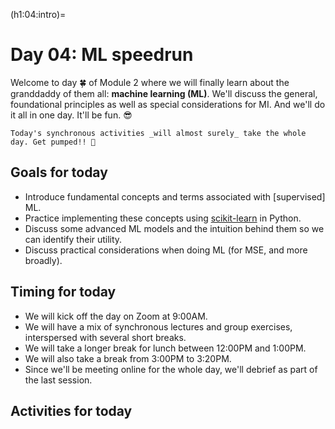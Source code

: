 (h1:04:intro)=
# Day 04: ML speedrun

Welcome to day 🍀 of Module 2 where we will finally learn about the granddaddy of them all: **machine learning (ML)**.
We'll discuss the general, foundational principles as well as special considerations for MI.
And we'll do it all in one day.
It'll be fun. 😎

```{attention}
Today's synchronous activities _will almost surely_ take the whole day. Get pumped!! 💪
```


## Goals for today

- Introduce fundamental concepts and terms associated with [supervised] ML.
- Practice implementing these concepts using [scikit-learn](https://scikit-learn.org/stable/index.html) in Python.
- Discuss some advanced ML models and the intuition behind them so we can identify their utility.
- Discuss practical considerations when doing ML (for MSE, and more broadly).



## Timing for today

- We will kick off the day on Zoom at 9:00AM.
- We will have a mix of synchronous lectures and group exercises, interspersed with several short breaks.
- We will take a longer break for lunch between 12:00PM and 1:00PM.
- We will also take a break from 3:00PM to 3:20PM.
- Since we'll be meeting online for the whole day, we'll debrief as part of the last session.



## Activities for today

```{tableofcontents}
```